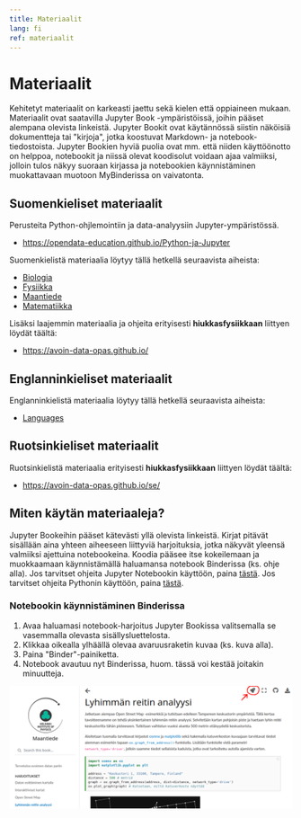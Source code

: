 ```yaml
---
title: Materiaalit
lang: fi
ref: materiaalit
---
```


# Materiaalit

Kehitetyt materiaalit on karkeasti jaettu sekä kielen että oppiaineen mukaan.
Materiaalit ovat saatavilla Jupyter Book -ympäristöissä, joihin pääset alempana olevista linkeistä.
Jupyter Bookit ovat käytännössä siistin näköisiä dokumentteja tai "kirjoja", jotka koostuvat Markdown- ja notebook-tiedostoista.
Jupyter Bookien hyviä puolia ovat mm. että niiden käyttöönotto on helppoa, notebookit ja niissä olevat koodisolut voidaan ajaa valmiiksi, jolloin tulos näkyy suoraan kirjassa ja notebookien käynnistäminen muokattavaan muotoon MyBinderissa on vaivatonta. 

## Suomenkieliset materiaalit

Perusteita Python-ohjlemointiin ja data-analyysiin Jupyter-ympäristössä.
- <a href="https://opendata-education.github.io/Python-ja-Jupyter" target="_blank">https://opendata-education.github.io/Python-ja-Jupyter</a>

Suomenkielistä materiaalia löytyy tällä hetkellä seuraavista aiheista:
- <a href="https://opendata-education.github.io/Biologia" target="_blank">Biologia</a>
- <a href="https://opendata-education.github.io/Fysiikka" target="_blank">Fysiikka</a>
- <a href="https://opendata-education.github.io/Maantiede" target="_blank">Maantiede</a>
- <a href="https://opendata-education.github.io/Matematiikka" target="_blank">Matematiikka</a>

Lisäksi laajemmin materiaalia ja ohjeita erityisesti **hiukkasfysiikkaan** liittyen löydät täältä:
- <a href="https://avoin-data-opas.github.io/" target="_blank">https://avoin-data-opas.github.io/</a>

## Englanninkieliset materiaalit

Englanninkielistä materiaalia löytyy tällä hetkellä seuraavista aiheista:
- <a href="https://opendata-education.github.io/Languages" target="_blank">Languages</a>

## Ruotsinkieliset materiaalit

Ruotsinkielistä materiaalia erityisesti **hiukkasfysiikkaan** liittyen löydät täältä:
- <a href="https://avoin-data-opas.github.io/" target="_blank">https://avoin-data-opas.github.io/se/</a>

## Miten käytän materiaaleja?

Jupyter Bookeihin pääset kätevästi yllä olevista linkeistä.
Kirjat pitävät sisällään aina yhteen aiheeseen liittyviä harjoituksia, jotka näkyvät yleensä valmiiksi ajettuina notebookeina.
Koodia pääsee itse kokeilemaan ja muokkaamaan käynnistämällä haluamansa notebook Binderissa (ks. ohje alla).
Jos tarvitset ohjeita Jupyter Notebookin käyttöön, paina [tästä](/fi/jupyter/jupyter-aloitus.html).
Jos tarvitset ohjeita Pythonin käyttöön, paina [tästä](/fi/jupyter/python.html).

### Notebookin käynnistäminen Binderissa

1. Avaa haluamasi notebook-harjoitus Jupyter Bookissa valitsemalla se vasemmalla olevasta sisällysluettelosta.
1. Klikkaa oikealla ylhäällä olevaa avaruusraketin kuvaa (ks. kuva alla).
1. Paina "Binder"-painiketta.
1. Notebook avautuu nyt Binderissa, huom. tässä voi kestää joitakin minuutteja.

![Kuva, jossa näytetään, että notebookin voi avata Binderissa painamalla sivun oikealla yläreunassa olevaa avaruusraketin kuvaa.](/assets/img/jupyter-book-example.png)
